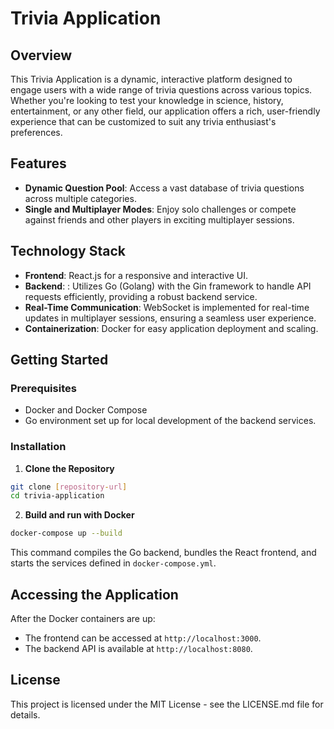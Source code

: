 # Trivia Application

## Overview

This Trivia Application is a dynamic, interactive platform designed to engage users with a wide range of trivia questions across various topics. Whether you're looking to test your knowledge in science, history, entertainment, or any other field, our application offers a rich, user-friendly experience that can be customized to suit any trivia enthusiast's preferences.

## Features

- **Dynamic Question Pool**: Access a vast database of trivia questions across multiple categories.
- **Single and Multiplayer Modes**: Enjoy solo challenges or compete against friends and other players in exciting multiplayer sessions.

## Technology Stack

- **Frontend**: React.js for a responsive and interactive UI.
- **Backend**: : Utilizes Go (Golang) with the Gin framework to handle API requests efficiently, providing a robust backend service.
- **Real-Time Communication**: WebSocket is implemented for real-time updates in multiplayer sessions, ensuring a seamless user experience.
- **Containerization**: Docker for easy application deployment and scaling.


## Getting Started

### Prerequisites

- Docker and Docker Compose
- Go environment set up for local development of the backend services.

### Installation

1. **Clone the Repository**

```bash
git clone [repository-url]
cd trivia-application
```

2. **Build and run with Docker**

```bash
docker-compose up --build
```
This command compiles the Go backend, bundles the React frontend, and starts the services defined in `docker-compose.yml`.

## Accessing the Application

After the Docker containers are up:

- The frontend can be accessed at `http://localhost:3000`.
- The backend API is available at `http://localhost:8080`.


## License ##
This project is licensed under the MIT License - see the LICENSE.md file for details.
